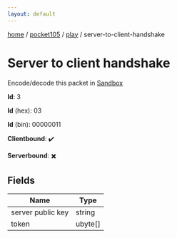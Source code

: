 ```yaml
---
layout: default
---
```


[home](/)  /  [pocket105](/protocol/pocket105)  /  [play](/protocol/pocket105/play)  /  server-to-client-handshake

# Server to client handshake

Encode/decode this packet in [Sandbox](../../../sandbox/pocket105#play.server_to_client_handshake)

**Id**: 3

**Id** (hex): 03

**Id** (bin): 00000011

**Clientbound**: ✔️

**Serverbound**: ✖️

## Fields

Name | Type
---|---
server public key | string
token | ubyte[]
